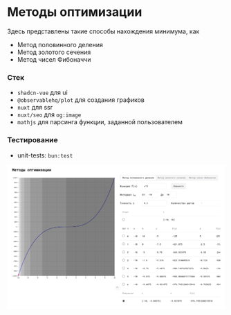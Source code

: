 # Методы оптимизации

Здесь представлены такие способы нахождения минимума, как
- Метод половинного деления
- Метод золотого сечения
- Метод чисел Фибоначчи

### Стек
- `shadcn-vue` для ui
- `@observablehq/plot` для создания графиков
- `nuxt` для ssr
- `nuxt/seo` для `og:image`
- `mathjs` для парсинга функции, заданной пользователем

### Тестирование
- unit-tests: `bun:test`

![screen](./public/screen.png)
